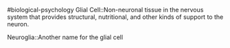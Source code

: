 #biological-psychology 
Glial Cell::Non-neuronal tissue in the nervous system that provides structural, nutritional, and other kinds of support to the neuron.
<!--SR:!2023-12-20,3,250-->

Neuroglia::Another name for the glial cell